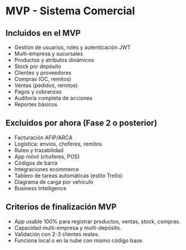# MVP - Sistema Comercial

## Incluidos en el MVP

- Gestión de usuarios, roles y autenticación JWT
- Multi-empresa y sucursales
- Productos y atributos dinámicos
- Stock por depósito
- Clientes y proveedores
- Compras (OC, remitos)
- Ventas (pedidos, remitos)
- Pagos y cobranzas
- Auditoría completa de acciones
- Reportes básicos

## Excluidos por ahora (Fase 2 o posterior)

- Facturación AFIP/ARCA
- Logística: envíos, choferes, remitos
- Ruteo y trazabilidad
- App móvil (choferes, POS)
- Códigos de barra
- Integraciones ecommerce
- Tablero de tareas automáticas (estilo Trello)
- Diagrama de carga por vehículo
- Business Intelligence

## Criterios de finalización MVP

- App usable 100% para registrar productos, ventas, stock, compras.
- Capacidad multi-empresa y multi-depósito.
- Validación con 2-3 clientes reales.
- Funciona local o en la nube con mismo código base.
